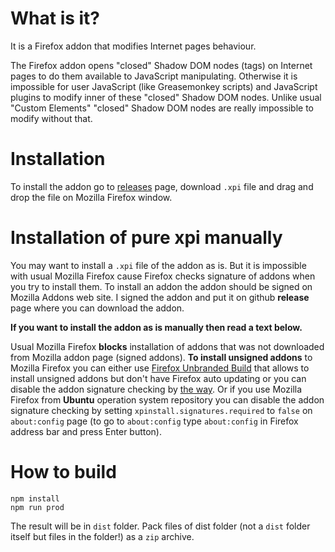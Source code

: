 # What is it?
It is a Firefox addon that modifies Internet pages behaviour.

The Firefox addon opens "closed" Shadow DOM nodes (tags)
on Internet pages to do them available to JavaScript manipulating.
Otherwise it is impossible for user JavaScript (like Greasemonkey scripts)
and JavaScript plugins to modify inner of these "closed" Shadow DOM nodes.
Unlike usual "Custom Elements" "closed" Shadow DOM nodes are really impossible to modify without that.

# Installation
To install the addon go to [releases](https://github.com/serj-kzv/shadow-dom-opener/releases)
page, download `.xpi` file and drag and drop the file on Mozilla Firefox window.

# Installation of pure xpi manually
You may want to install a `.xpi` file of the addon as is. But it is impossible with usual Mozilla Firefox
cause Firefox checks signature of addons when you try to install them.
To install an addon the addon should be signed on Mozilla Addons web site.
I signed the addon and put it on github **release** page where you can download the addon.

**If you want to install the addon as is manually then read a text below.**

Usual Mozilla Firefox **blocks** installation of addons that was not downloaded from Mozilla addon page (signed addons).
**To install unsigned addons** to Mozilla Firefox
you can either use [Firefox Unbranded Build](https://wiki.mozilla.org/Add-ons/Extension_Signing#Unbranded_Builds)
that allows to install unsigned addons but don't have Firefox auto updating
or you can disable the addon signature checking by [the way](https://stackoverflow.com/a/42403531).
Or if you use Mozilla Firefox from **Ubuntu** operation system repository you can disable the addon signature checking
by setting `xpinstall.signatures.required` to `false` on `about:config` page
(to go to `about:config` type `about:config` in Firefox address bar and press Enter button).

# How to build
```
npm install
npm run prod
```
The result will be in `dist` folder. Pack files of dist folder (not a `dist` folder itself but files in the folder!)
as a `zip` archive.